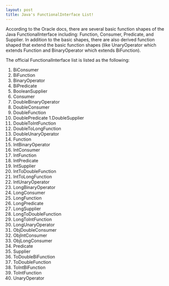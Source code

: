 ```yaml
---
layout: post
title: Java's FunctionalInterface List!
---
```


According to the Oracle docs, there are several basic function shapes of the Java FunctionalInterface including: Function, Consumer, Predicate, and Supplier. In addition to the basic shapes, there are also derived function shaped that extend the basic function shapes (like UnaryOperator which extends Function and BinaryOperator which extends BiFunction).    

The official FunctionalInterface list is listed as the following:    
1. BiConsumer
1. BiFunction
1. BinaryOperator
1. BiPredicate
1. BooleanSupplier
1. Consumer
1. DoubleBinaryOperator
1. DoubleConsumer
1. DoubleFunction
1. DoublePredicate
1.DoubleSupplier
1. DoubleToIntFunction
1. DoubleToLongFunction
1. DoubleUnaryOperator
1. Function
1. IntBinaryOperator
1. IntConsumer
1. IntFunction
1. IntPredicate
1. IntSupplier
1. IntToDoubleFunction
1. IntToLongFunction
1. IntUnaryOperator
1. LongBinaryOperator
1. LongConsumer
1. LongFunction
1. LongPredicate
1. LongSupplier
1. LongToDoubleFunction
1. LongToIntFunction
1. LongUnaryOperator
1. ObjDoubleConsumer
1. ObjIntConsumer
1. ObjLongConsumer
1. Predicate
1. Supplier
1. ToDoubleBiFunction
1. ToDoubleFunction
1. ToIntBiFunction
1. ToIntFunction
1. UnaryOperator

